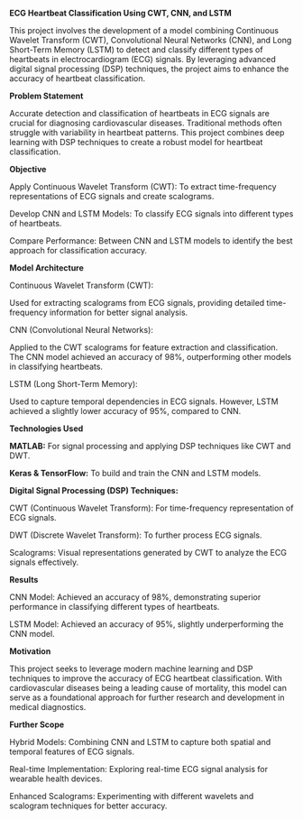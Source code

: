
<b>ECG Heartbeat Classification Using CWT, CNN, and LSTM</b>

This project involves the development of a model combining Continuous Wavelet Transform (CWT), Convolutional Neural Networks (CNN), and Long Short-Term Memory (LSTM) to detect and classify different types of heartbeats in electrocardiogram (ECG) signals. By leveraging advanced digital signal processing (DSP) techniques, the project aims to enhance the accuracy of heartbeat classification.

<b>Problem Statement</b>

Accurate detection and classification of heartbeats in ECG signals are crucial for diagnosing cardiovascular diseases. Traditional methods often struggle with variability in heartbeat patterns. This project combines deep learning with DSP techniques to create a robust model for heartbeat classification.

<b>Objective</b>

Apply Continuous Wavelet Transform (CWT): To extract time-frequency representations of ECG signals and create scalograms.<br>

Develop CNN and LSTM Models: To classify ECG signals into different types of heartbeats.<br>

Compare Performance: Between CNN and LSTM models to identify the best approach for classification accuracy.

<b>Model Architecture</b>

Continuous Wavelet Transform (CWT):

Used for extracting scalograms from ECG signals, providing detailed time-frequency information for better signal analysis.

CNN (Convolutional Neural Networks):

Applied to the CWT scalograms for feature extraction and classification. The CNN model achieved an accuracy of 98%, outperforming other models in classifying heartbeats.

LSTM (Long Short-Term Memory):

Used to capture temporal dependencies in ECG signals. However, LSTM achieved a slightly lower accuracy of 95%, compared to CNN.

<b>Technologies Used</b>

<b>MATLAB:</b> For signal processing and applying DSP techniques like CWT and DWT.<br>

<b>Keras & TensorFlow:</b> To build and train the CNN and LSTM models.<br>

<b>Digital Signal Processing (DSP) Techniques:</b>

CWT (Continuous Wavelet Transform): For time-frequency representation of ECG signals.<br>

DWT (Discrete Wavelet Transform): To further process ECG signals.<br>

Scalograms: Visual representations generated by CWT to analyze the ECG signals effectively.

<b>Results</b>

CNN Model: Achieved an accuracy of 98%, demonstrating superior performance in classifying different types of heartbeats.

LSTM Model: Achieved an accuracy of 95%, slightly underperforming the CNN model.

<b>Motivation</b>

This project seeks to leverage modern machine learning and DSP techniques to improve the accuracy of ECG heartbeat classification. With cardiovascular diseases being a leading cause of mortality, this model can serve as a foundational approach for further research and development in medical diagnostics.

<b>Further Scope</b>

Hybrid Models: Combining CNN and LSTM to capture both spatial and temporal features of ECG signals.<br>

Real-time Implementation: Exploring real-time ECG signal analysis for wearable health devices.<br>

Enhanced Scalograms: Experimenting with different wavelets and scalogram techniques for better accuracy.
